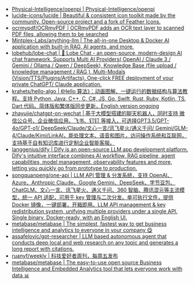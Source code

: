 + [Physical-Intelligence/openpi | Physical-Intelligence/openpi](https://github.com//Physical-Intelligence/openpi)
+ [lucide-icons/lucide | Beautiful & consistent icon toolkit made by the community. Open-source project and a fork of Feather Icons.](https://github.com//lucide-icons/lucide)
+ [ocrmypdf/OCRmyPDF | OCRmyPDF adds an OCR text layer to scanned PDF files, allowing them to be searched](https://github.com//ocrmypdf/OCRmyPDF)
+ [Mintplex-Labs/anything-llm | The all-in-one Desktop & Docker AI application with built-in RAG, AI agents, and more.](https://github.com//Mintplex-Labs/anything-llm)
+ [lobehub/lobe-chat | 🤯 Lobe Chat - an open-source, modern-design AI chat framework. Supports Multi AI Providers( OpenAI / Claude 3 / Gemini / Ollama / Qwen / DeepSeek), Knowledge Base (file upload / knowledge management / RAG ), Multi-Modals (Vision/TTS/Plugins/Artifacts). One-click FREE deployment of your private ChatGPT/ Claude application.](https://github.com//lobehub/lobe-chat)
+ [krahets/hello-algo | 《Hello 算法》：动画图解、一键运行的数据结构与算法教程。支持 Python, Java, C++, C, C#, JS, Go, Swift, Rust, Ruby, Kotlin, TS, Dart 代码。简体版和繁体版同步更新，English version ongoing](https://github.com//krahets/hello-algo)
+ [zhayujie/chatgpt-on-wechat | 基于大模型搭建的聊天机器人，同时支持 微信公众号、企业微信应用、飞书、钉钉 等接入，可选择GPT3.5/GPT-4o/GPT-o1/ DeepSeek/Claude/文心一言/讯飞星火/通义千问/ Gemini/GLM-4/Claude/Kimi/LinkAI，能处理文本、语音和图片，访问操作系统和互联网，支持基于自有知识库进行定制企业智能客服。](https://github.com//zhayujie/chatgpt-on-wechat)
+ [langgenius/dify | Dify is an open-source LLM app development platform. Dify's intuitive interface combines AI workflow, RAG pipeline, agent capabilities, model management, observability features and more, letting you quickly go from prototype to production.](https://github.com//langgenius/dify)
+ [songquanpeng/one-api | LLM API 管理 & 分发系统，支持 OpenAI、Azure、Anthropic Claude、Google Gemini、DeepSeek、字节豆包、ChatGLM、文心一言、讯飞星火、通义千问、360 智脑、腾讯混元等主流模型，统一 API 适配，可用于 key 管理与二次分发。单可执行文件，提供 Docker 镜像，一键部署，开箱即用。LLM API management & key redistribution system, unifying multiple providers under a single API. Single binary, Docker-ready, with an English UI.](https://github.com//songquanpeng/one-api)
+ [metabase/metabase | The simplest, fastest way to get business intelligence and analytics to everyone in your company 😋](https://github.com//metabase/metabase)
+ [assafelovic/gpt-researcher | LLM based autonomous agent that conducts deep local and web research on any topic and generates a long report with citations.](https://github.com//assafelovic/gpt-researcher)
+ [ruanyf/weekly | 科技爱好者周刊，每周五发布](https://github.com//ruanyf/weekly)
+ [metabase/metabase | The easy-to-use open source Business Intelligence and Embedded Analytics tool that lets everyone work with data 📊](https://github.com//metabase/metabase)
